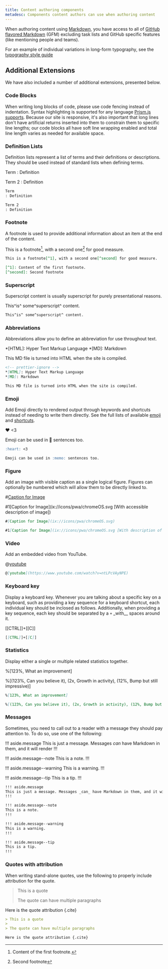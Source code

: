 ```yaml
---
title: Content authoring components
metadesc: Components content authors can use when authoring content
---
```


When authoring content using [Markdown](https://guides.github.com/features/mastering-markdown/), you have access to all of [GitHub flavored Markdown](https://help.github.com/en/github/writing-on-github/basic-writing-and-formatting-syntax) (GFM) excluding task lists and GitHub specific features (like mentioning people and teams).

For an example of individual variations in long-form typography, see the [typography style guide](/{{locale.code}}/style-guide/typography)

## Additional Extensions

We have also included a number of additional extensions, presented below.

### Code Blocks

When writing long blocks of code, please use code fencing instead of indentation. Syntax highlighting is supported for any language [Prism.js supports](https://prismjs.com/#supported-languages). Because our site is responsive, it's also important that long lines don't have artificial returns inserted into them to constrain them to specific line lengths; our code blocks all have soft line wrapping enabled and total line length varies as needed for available space.

### Definition Lists

Definition lists represent a list of terms and their definitions or descriptions. They should be used instead of standard lists when defining terms.

Term
: Definition

Term 2
: Definition

```markdown {title="Markdown" .code-figure}
Term
: Definition

Term 2
: Definition
```

### Footnote

A footnote is used to provide additional information about an item at the end of the content.

This is a footnote[^1], with a second one[^second] for good measure.

[^1]: Content of the first footnote.
[^second]: Second footnote

```markdown {title="Markdown" .code-figure}
This is a footnote[^1], with a second one[^second] for good measure.

[^1]: Content of the first footnote.
[^second]: Second footnote
```

### Superscript

Superscript content is usually superscript for purely presentational reasons.

This^is^ some^superscript^ content.

```markdown {title="Markdown" .code-figure}
This^is^ some^superscript^ content.
```

### Abbreviations

Abbreviations allow you to define an abbreviation for use throughout text.

<!-- prettier-ignore -->
*[HTML]: Hyper Text Markup Language
*[MD]: Markdown

This MD file is turned into HTML when the site is compiled.

```markdown {title="Markdown" .code-figure}
<!-- prettier-ignore -->
*[HTML]: Hyper Text Markup Language
*[MD]: Markdown

This MD file is turned into HTML when the site is compiled.
```

### Emoji

Add Emoji directly to rendered output through keywords and shortcuts instead of needing to write them directly. See the full lists of available [emoji](https://github.com/markdown-it/markdown-it-emoji/blob/master/lib/data/full.json) and [shortcuts](https://github.com/markdown-it/markdown-it-emoji/blob/master/lib/data/shortcuts.js).

:heart: <3

Emoji can be used in :memo: sentences too.

```markdown {title="Markdown" .code-figure}
:heart: <3

Emoji can be used in :memo: sentences too.
```

### Figure

Add an image with visible caption as a single logical figure. Figures can optionally be numbered which will allow them to be directly linked to.

#[Caption for Image](ix://icons/pwa/chromeOS.svg)

#1[Caption for Image](ix://icons/pwa/chromeOS.svg [With accessible description of image])

```markdown {title="Markdown" .code-figure}
#[Caption for Image](ix://icons/pwa/chromeOS.svg)

#1[Caption for Image](ix://icons/pwa/chromeOS.svg [With description of image])
```

### Video

Add an embedded video from YouTube.

@[youtube](https://www.youtube.com/watch?v=ntLPcVAyNPE)

```markdown {title="Markdown" .code-figure}
@[youtube](https://www.youtube.com/watch?v=ntLPcVAyNPE)
```

### Keyboard key

Display a keyboard key. Whenever you are talking about a specific key on a keyboard, such as providing a key sequence for a keyboard shortcut, each individual key should be inclosed as follows. Additionally, when providing a key sequence, each key should be separated by a `+` \_with\_\_ spaces around it.

[[CTRL]]+[[C]]

```markdown {title="Markdown" .code-figure}
[[CTRL]]+[[C]]
```

### Statistics

Display either a single or multiple related statistics together.

%[123%, What an improvement]

%[(123%, Can you believe it), (2x, Growth in activity), (12%, Bump but still impressive)]

```markdown {title="Markdown" .code-figure}
%[123%, What an improvement]

%[(123%, Can you believe it), (2x, Growth in activity), (12%, Bump but still impressive)]
```

### Messages

Sometimes, you need to call out to a reader with a message they should pay attention to. To do so, use one of the following:

!!! aside.message
This is just a message. Messages _can_ have Markdown in them, and it will render
!!!

!!! aside.message--note
This is a note.
!!!

!!! aside.message--warning
This is a warning.
!!!

!!! aside.message--tip
This is a tip.
!!!

```markdown {title="Markdown" .code-figure}
!!! aside.message
This is just a message. Messages _can_ have Markdown in them, and it will render as expected.
!!!

!!! aside.message--note
This is a note.
!!!

!!! aside.message--warning
This is a warning.
!!!

!!! aside.message--tip
This is a tip.
!!!
```

### Quotes with attribution

When writing stand-alone quotes, use the following to properly include attribution for the quote.

> This is a quote
>
> The quote can have multiple paragraphs

Here is the quote attribution {.cite}

```markdown {title="Markdown" .code-figure}
> This is a quote
>
> The quote can have multiple paragraphs

Here is the quote attribution {.cite}
```
